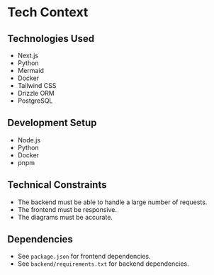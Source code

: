 # Tech Context

## Technologies Used

*   Next.js
*   Python
*   Mermaid
*   Docker
*   Tailwind CSS
*   Drizzle ORM
*   PostgreSQL

## Development Setup

*   Node.js
*   Python
*   Docker
*   pnpm

## Technical Constraints

*   The backend must be able to handle a large number of requests.
*   The frontend must be responsive.
*   The diagrams must be accurate.

## Dependencies

*   See `package.json` for frontend dependencies.
*   See `backend/requirements.txt` for backend dependencies.
